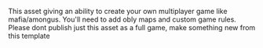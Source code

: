 This asset giving an ability to create your own multiplayer game like mafia/amongus. 
You'll need to add obly maps and custom game rules.
Please dont publish just this asset as a full game, make something new from this template
